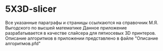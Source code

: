 # 5X3D-slicer
Все указанные параграфы и страницы ссылкаются на справочник М.Я. Выгодского по высшей математике
Данное приложение разрабатывается в качестве слайсера для пятиосевых 3D принтеров.
Описание алгоритмов в приложении представлено в файле "Описание алгоритмов.pfd"